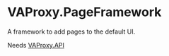 # VAProxy.PageFramework

A framework to add pages to the default UI.

Needs [VAProxy.API](https://github.com/tairasoul/VAProxy.API)

